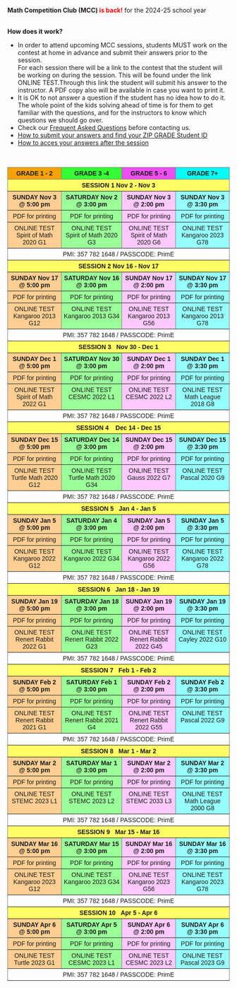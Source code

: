 <b>Math Competition Club (MCC) <font color="red">is back!</font></b> for the 2024-25 school year <br><br>

<b>How does it work?</b>
<br>
 *	 In order to attend upcoming MCC sessions, students MUST work on the contest at home in advance and submit their answers prior to the session. <br>
For each session there will be a link to the contest that the student will be working on during the session. This will be found under the link ONLINE TEST.Through this link the student will submit his answer to the instructor. A PDF copy also will be available in case you want to print it.
 *	It is OK to not answer a question if the student has no idea how to do it. The whole point of the kids solving ahead of time is for them to get familiar with the questions, and for the instructors to know which questions we should go over. <br>
 *	Check our <a href="https://renertmath.github.io/MCC_FAQ">Frequent Asked Questions</a> before contacting us.
 *	<a href="https://renertmath.github.io/MCC_submit">How to submit your answers and find your ZIP GRADE Student ID</a>
 *	<a href="https://renertmath.github.io/MCC_answers">How to acces your answers after the session</a>
<br>
<style type="text/css">
.tg  {border-collapse:collapse;border-spacing:0;}
.tg td{border-color:black;border-style:solid;border-width:1px;font-family:Arial, sans-serif;font-size:14px;
  overflow:hidden;padding:5px 5px;word-break:normal;}
.tg th{border-color:black;border-style:solid;border-width:1px;font-family:Arial, sans-serif;font-size:14px;
  font-weight:normal;overflow:hidden;padding:5px 5px;word-break:normal;}
.tg .tg-8ab3{background-color:#ed4ef1;border-color:inherit;font-weight:bold;text-align:center;vertical-align:top}
.tg .tg-zme7{background-color:#ffce93;border-color:inherit;text-align:center;vertical-align:top}
.tg .tg-c3ow{border-color:inherit;text-align:center;vertical-align:top}
.tg .tg-h4pi{background-color:#34ff34;border-color:inherit;font-weight:bold;text-align:center;vertical-align:top}
.tg .tg-w3ps{background-color:#ffce93;border-color:inherit;font-weight:bold;text-align:center;vertical-align:top}
.tg .tg-8pea{background-color:#fffe65;border-color:inherit;font-weight:bold;text-align:center;vertical-align:top}
.tg .tg-oviw{background-color:#f8a102;border-color:inherit;font-weight:bold;text-align:center;vertical-align:top}
.tg .tg-zdi4{background-color:#04fdf4;border-color:inherit;font-weight:bold;text-align:center;vertical-align:top}
.tg .tg-84w4{background-color:#9aff99;border-color:inherit;font-weight:bold;text-align:center;vertical-align:top}
.tg .tg-jgaf{background-color:#fec9ff;border-color:inherit;font-weight:bold;text-align:center;vertical-align:top}
.tg .tg-jw0j{background-color:#96fffb;border-color:inherit;font-weight:bold;text-align:center;vertical-align:top}
.tg .tg-4m7p{background-color:#9aff99;border-color:inherit;text-align:center;vertical-align:top}
.tg .tg-fxm0{background-color:#fec9ff;border-color:inherit;text-align:center;vertical-align:top}
.tg .tg-gdc4{background-color:#96fffb;border-color:inherit;text-align:center;vertical-align:top}
</style>
<table class="tg"><thead>
  <tr>
    <th class="tg-oviw">GRADE 1 - 2</th>
    <th class="tg-h4pi">GRADE 3 -4</th>
    <th class="tg-8ab3">GRADE 5 - 6</th>
    <th class="tg-zdi4">GRADE 7+</th>
  </tr></thead>
<tbody>
  <tr>
    <td class="tg-8pea" colspan="4">SESSION 1   Nov 2 - Nov 3</td>
  </tr>
  <tr>
    <td class="tg-w3ps">SUNDAY Nov 3 @ 5:00 pm</td>
    <td class="tg-84w4">SATURDAY Nov 2 @ 3:00 pm</td>
    <td class="tg-jgaf">SUNDAY Nov 3 @ 2:00 pm</td>
    <td class="tg-jw0j">SUNDAY Nov 3 @ 3:30 pm</td>
  </tr>
  <tr>
    <td class="tg-zme7">PDF for printing</td>
    <td class="tg-4m7p">PDF for printing</td>
    <td class="tg-fxm0">PDF for printing</td>
    <td class="tg-gdc4">PDF for printing</td>
  </tr>
  <tr>
    <td class="tg-zme7">ONLINE TEST <br>Spirit of Math 2020 G1</td>
    <td class="tg-4m7p">ONLINE TEST <br>Spirit of Math 2020 G3</td>
    <td class="tg-fxm0">ONLINE TEST <br>Spirit of Math 2020 G6</td>
    <td class="tg-gdc4">ONLINE TEST<br>Kangaroo 2023 G78</td>
  </tr>
  <tr>
    <td class="tg-c3ow" colspan="4">PMI: 357 782 1648 / PASSCODE: PrimE</td>
  </tr>
  <tr>
    <td class="tg-8pea" colspan="4">SESSION 2   Nov 16 - Nov 17</td>
  </tr>
  <tr>
    <td class="tg-w3ps">SUNDAY Nov 17 @ 5:00 pm</td>
    <td class="tg-84w4">SATURDAY Nov 16 @ 3:00 pm</td>
    <td class="tg-jgaf">SUNDAY Nov 17 @ 2:00 pm</td>
    <td class="tg-jw0j">SUNDAY Nov 17 @ 3:30 pm</td>
  </tr>
  <tr>
    <td class="tg-zme7">PDF for printing<br></td>
    <td class="tg-4m7p">PDF for printing</td>
    <td class="tg-fxm0">PDF for printing</td>
    <td class="tg-gdc4">PDF for printing</td>
  </tr>
  <tr>
    <td class="tg-zme7">ONLINE TEST<br>Kangaroo 2013 G12</td>
    <td class="tg-4m7p">ONLINE TEST<br>Kangaroo 2013 G34</td>
    <td class="tg-fxm0">ONLINE TEST<br>Kangaroo 2013 G56</td>
    <td class="tg-gdc4">ONLINE TEST<br>Kangaroo 2013 G78</td>
  </tr>
  <tr>
    <td class="tg-c3ow" colspan="4">PMI: 357 782 1648 / PASSCODE: PrimE</td>
  </tr>
  <tr>
    <td class="tg-8pea" colspan="4">SESSION 3&nbsp;&nbsp;&nbsp;Nov 30 - Dec 1</td>
  </tr>
  <tr>
    <td class="tg-w3ps">SUNDAY Dec 1 @ 5:00 pm</td>
    <td class="tg-84w4">SATURDAY Nov 30 @ 3:00 pm</td>
    <td class="tg-jgaf">SUNDAY Dec 1 @ 2:00 pm</td>
    <td class="tg-jw0j">SUNDAY Dec 1 @ 3:30 pm</td>
  </tr>
  <tr>
    <td class="tg-zme7">PDF for printing</td>
    <td class="tg-4m7p">PDF for printing</td>
    <td class="tg-fxm0">PDF for printing</td>
    <td class="tg-gdc4">PDF for printing</td>
  </tr>
  <tr>
    <td class="tg-zme7">ONLINE TEST<br>Spirit of Math 2022 G1</td>
    <td class="tg-4m7p">ONLINE TEST<br>CESMC 2022 L1</td>
    <td class="tg-fxm0">ONLINE TEST<br>CESMC 2022 L2</td>
    <td class="tg-gdc4">ONLINE TEST<br>Math League 2018 G8</td>
  </tr>
  <tr>
    <td class="tg-c3ow" colspan="4">PMI: 357 782 1648 / PASSCODE: PrimE</td>
  </tr>
  <tr>
    <td class="tg-8pea" colspan="4">SESSION 4&nbsp;&nbsp;&nbsp;&nbsp;Dec 14 - Dec 15</td>
  </tr>
  <tr>
    <td class="tg-w3ps">SUNDAY Dec 15 @ 5:00 pm</td>
    <td class="tg-84w4">SATURDAY Dec 14 @ 3:00 pm</td>
    <td class="tg-jgaf">SUNDAY Dec 15 @ 2:00 pm</td>
    <td class="tg-jw0j">SUNDAY Dec 15 @ 3:30 pm</td>
  </tr>
  <tr>
    <td class="tg-zme7">PDF for printing</td>
    <td class="tg-4m7p">PDF for printing</td>
    <td class="tg-fxm0">PDF for printing</td>
    <td class="tg-gdc4">PDF for printing</td>
  </tr>
  <tr>
    <td class="tg-zme7">ONLINE TEST<br>Turtle Math 2020 G12</td>
    <td class="tg-4m7p">ONLINE TEST<br>Turtle Math 2020 G34</td>
    <td class="tg-fxm0">ONLINE TEST<br>Gauss 2022 G7</td>
    <td class="tg-gdc4">ONLINE TEST<br>Pascal 2020 G9</td>
  </tr>
  <tr>
    <td class="tg-c3ow" colspan="4">PMI: 357 782 1648 / PASSCODE: PrimE</td>
  </tr>
  <tr>
    <td class="tg-8pea" colspan="4">SESSION 5&nbsp;&nbsp;&nbsp;Jan 4 - Jan 5</td>
  </tr>
  <tr>
    <td class="tg-w3ps">SUNDAY Jan 5 @ 5:00 pm</td>
    <td class="tg-84w4">SATURDAY Jan 4 @ 3:00 pm</td>
    <td class="tg-jgaf">SUNDAY Jan 5 @ 2:00 pm</td>
    <td class="tg-jw0j">SUNDAY Jan 5 @ 3:30 pm</td>
  </tr>
  <tr>
    <td class="tg-zme7">PDF for printing</td>
    <td class="tg-4m7p">PDF for printing</td>
    <td class="tg-fxm0">PDF for printing</td>
    <td class="tg-gdc4">PDF for printing</td>
  </tr>
  <tr>
    <td class="tg-zme7">ONLINE TEST<br>Kangaroo 2022 G12</td>
    <td class="tg-4m7p">ONLINE TEST<br>Kangaroo 2022 G34</td>
    <td class="tg-fxm0">ONLINE TEST<br>Kangaroo 2022 G56</td>
    <td class="tg-gdc4">ONLINE TEST<br>Kangaroo 2022 G78</td>
  </tr>
  <tr>
    <td class="tg-c3ow" colspan="4">PMI: 357 782 1648 / PASSCODE: PrimE</td>
  </tr>
  <tr>
    <td class="tg-8pea" colspan="4">SESSION 6&nbsp;&nbsp;&nbsp;Jan 18 - Jan 19</td>
  </tr>
  <tr>
    <td class="tg-w3ps">SUNDAY Jan 19 @ 5:00 pm</td>
    <td class="tg-84w4">SATURDAY Jan 18 @ 3:00 pm</td>
    <td class="tg-jgaf">SUNDAY Jan 19 @ 2:00 pm</td>
    <td class="tg-jw0j">SUNDAY Jan 19 @ 3:30 pm</td>
  </tr>
  <tr>
    <td class="tg-zme7">PDF for printing</td>
    <td class="tg-4m7p">PDF for printing</td>
    <td class="tg-fxm0">PDF for printing</td>
    <td class="tg-gdc4">PDF for printing</td>
  </tr>
  <tr>
    <td class="tg-zme7">ONLINE TEST<br>Renert Rabbit 2022 G1</td>
    <td class="tg-4m7p">ONLINE TEST<br>Renert Rabbit 2022 G23</td>
    <td class="tg-fxm0">ONLINE TEST<br>Renert Rabbit 2022 G45</td>
    <td class="tg-gdc4">ONLINE TEST<br>Cayley 2022 G10</td>
  </tr>
  <tr>
    <td class="tg-c3ow" colspan="4">PMI: 357 782 1648 / PASSCODE: PrimE</td>
  </tr>
  <tr>
    <td class="tg-8pea" colspan="4">SESSION 7&nbsp;&nbsp;&nbsp;Feb 1 - Feb 2</td>
  </tr>
  <tr>
    <td class="tg-w3ps">SUNDAY Feb 2 @ 5:00 pm</td>
    <td class="tg-84w4">SATURDAY Feb 1 @ 3:00 pm</td>
    <td class="tg-jgaf">SUNDAY Feb 2 @ 2:00 pm</td>
    <td class="tg-jw0j">SUNDAY Feb 2 @ 3:30 pm</td>
  </tr>
  <tr>
    <td class="tg-zme7">PDF for printing</td>
    <td class="tg-4m7p">PDF for printing</td>
    <td class="tg-fxm0">PDF for printing</td>
    <td class="tg-gdc4">PDF for printing</td>
  </tr>
  <tr>
    <td class="tg-zme7">ONLINE TEST<br>Renert Rabbit 2021 G1</td>
    <td class="tg-4m7p">ONLINE TEST<br>Renert Rabbit 2021 G4</td>
    <td class="tg-fxm0">ONLINE TEST<br>Renert Rabbit 2022 G55</td>
    <td class="tg-gdc4">ONLINE TEST<br>Pascal 2022 G9</td>
  </tr>
  <tr>
    <td class="tg-c3ow" colspan="4">PMI: 357 782 1648 / PASSCODE: PrimE</td>
  </tr>
  <tr>
    <td class="tg-8pea" colspan="4">SESSION 8&nbsp;&nbsp;&nbsp;Mar 1 - Mar 2</td>
  </tr>
  <tr>
    <td class="tg-w3ps">SUNDAY Mar 2 @ 5:00 pm</td>
    <td class="tg-84w4">SATURDAY Mar 1 @ 3:00 pm</td>
    <td class="tg-jgaf">SUNDAY Mar 2 @ 2:00 pm</td>
    <td class="tg-jw0j">SUNDAY Mar 2 @ 3:30 pm</td>
  </tr>
  <tr>
    <td class="tg-zme7">PDF for printing</td>
    <td class="tg-4m7p">PDF for printing</td>
    <td class="tg-fxm0">PDF for printing</td>
    <td class="tg-gdc4">PDF for printing</td>
  </tr>
  <tr>
    <td class="tg-zme7">ONLINE TEST<br>STEMC 2023 L1</td>
    <td class="tg-4m7p">ONLINE TEST<br>STEMC 2023 L2</td>
    <td class="tg-fxm0">ONLINE TEST<br>STEMC 2033 L3</td>
    <td class="tg-gdc4">ONLINE TEST<br>Math League 2000 G8</td>
  </tr>
  <tr>
    <td class="tg-c3ow" colspan="4">PMI: 357 782 1648 / PASSCODE: PrimE</td>
  </tr>
  <tr>
    <td class="tg-8pea" colspan="4">SESSION 9&nbsp;&nbsp;&nbsp;Mar 15 - Mar 16</td>
  </tr>
  <tr>
    <td class="tg-w3ps">SUNDAY Mar 16 @ 5:00 pm</td>
    <td class="tg-84w4">SATURDAY Mar 15 @ 3:00 pm</td>
    <td class="tg-jgaf">SUNDAY Mar 16 @ 2:00 pm</td>
    <td class="tg-jw0j">SUNDAY Mar 16 @ 3:30 pm</td>
  </tr>
  <tr>
    <td class="tg-zme7">PDF for printing</td>
    <td class="tg-4m7p">PDF for printing</td>
    <td class="tg-fxm0">PDF for printing</td>
    <td class="tg-gdc4">PDF for printing</td>
  </tr>
  <tr>
    <td class="tg-zme7">ONLINE TEST<br>Kangaroo 2023 G12</td>
    <td class="tg-4m7p">ONLINE TEST<br>Kangaroo 2023 G34<br></td>
    <td class="tg-fxm0">ONLINE TEST<br>Kangaroo 2023 G56<br></td>
    <td class="tg-gdc4">ONLINE TEST<br>Kangaroo 2023 G78<br></td>
  </tr>
  <tr>
    <td class="tg-c3ow" colspan="4">PMI: 357 782 1648 / PASSCODE: PrimE</td>
  </tr>
  <tr>
    <td class="tg-8pea" colspan="4">SESSION 10&nbsp;&nbsp;&nbsp;Apr 5 - Apr 6</td>
  </tr>
  <tr>
    <td class="tg-w3ps">SUNDAY Apr 6 @ 5:00 pm</td>
    <td class="tg-84w4">SATURDAY Apr 5 @ 3:00 pm</td>
    <td class="tg-jgaf">SUNDAY Apr 6 @ 2:00 pm</td>
    <td class="tg-jw0j">SUNDAY Apr 6 @ 3:30 pm</td>
  </tr>
  <tr>
    <td class="tg-zme7">PDF for printing</td>
    <td class="tg-4m7p">PDF for printing</td>
    <td class="tg-fxm0">PDF for printing</td>
    <td class="tg-gdc4">PDF for printing</td>
  </tr>
  <tr>
    <td class="tg-zme7">ONLINE TEST<br>Turtle 2023 G1</td>
    <td class="tg-4m7p">ONLINE TEST<br>CESMC 2023 L1</td>
    <td class="tg-fxm0">ONLINE TEST<br>CESMC 2023 L2</td>
    <td class="tg-gdc4">ONLINE TEST<br>Pascal 2023 G9</td>
  </tr>
  <tr>
    <td class="tg-c3ow" colspan="4">PMI: 357 782 1648 / PASSCODE: PrimE</td>
  </tr>
</tbody></table>

